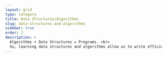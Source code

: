 ```yaml
---
layout: grid
type: category
title: Data Structures/Algorithms
slug: data-structures-and-algorithms
sidebar: true
order: 2
description: >
  Algorithms + Data Structures = Programs. <br>
  So, learning data structures and algorithms allow us to write efficient and optimized computer programs.
---
```

